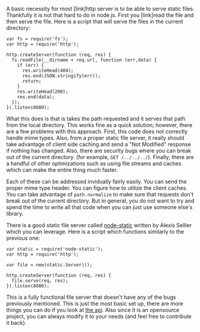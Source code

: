 A basic necessity for most [link]http server is to be able to serve static files. Thankfully it is not that hard to do in node.js. First you [link]read the file and then serve the file. Here is a script that will serve the files in the current directory:

    var fs = require('fs');
    var http = require('http');

    http.createServer(function (req, res) {
      fs.readFile(__dirname + req.url, function (err,data) {
        if (err) {
          res.writeHead(404);
          res.end(JSON.stringify(err));
          return;
        }
        res.writeHead(200);
        res.end(data);
      });
    }).listen(8080);

What this does is that is takes the path requested and it serves that path from the local directory. This works fine as a quick solution; however, there are a few problems with this approach. First, this code does not correctly handle mime types. Also, from a proper static file server, it really should take advantage of client side caching and send a "Not Modified" response if nothing has changed. Also, there are security bugs where you can break out of the current directory. (for example, `GET /../../../`). Finally, there are a handful of other optimizations such as using file streams and caches which can make the entire thing much faster.

Each of these can be addressed invidually fairly easily. You can send the proper mime type header. You can figure how to utilize the client caches. You can take advantage of `path.normalize` to make sure that requests don't break out of the current directory. But in general, you do not want to try and spend the time to write all that code when you can just use someone else's library. 

There is a good static file server called [node-static](https://github.com/cloudhead/node-static) written by Alexis Sellier which you can leverage. Here is a script which functions similarly to the previous one:

    var static = require('node-static');
    var http = require('http');

    var file = new(static.Server)();

    http.createServer(function (req, res) {
      file.serve(req, res);
    }).listen(8080);

This is a fully functional file server that doesn't have any of the bugs previously mentioned. This is just the most basic set up, there are more things you can do if you look at [the api](https://github.com/cloudhead/node-static). Also since it is an opensource project, you can always modify it to your needs (and feel free to contribute it back).
